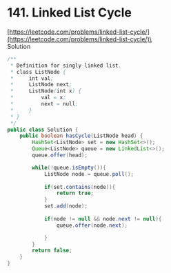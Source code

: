 # 141. Linked List Cycle

[https://leetcode.com/problems/linked-list-cycle/](https://leetcode.com/problems/linked-list-cycle/)\
\
Solution

```java
/**
 * Definition for singly-linked list.
 * class ListNode {
 *     int val;
 *     ListNode next;
 *     ListNode(int x) {
 *         val = x;
 *         next = null;
 *     }
 * }
 */
public class Solution {
    public boolean hasCycle(ListNode head) {
        HashSet<ListNode> set = new HashSet<>();
        Queue<ListNode> queue = new LinkedList<>();
        queue.offer(head);

        while(!queue.isEmpty()){
            ListNode node = queue.poll();
            
            if(set.contains(node)){
                return true;
            }
            set.add(node);
            
            if(node != null && node.next != null){
                queue.offer(node.next);

            }
        }
        return false;
    }
}
```
